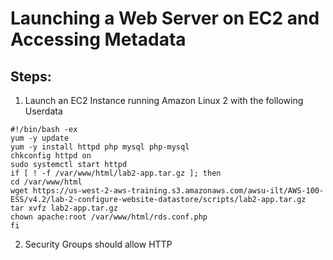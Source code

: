 # Launching a Web Server on EC2 and Accessing Metadata

## Steps:

1. Launch an EC2 Instance running Amazon Linux 2 with the following Userdata
```
#!/bin/bash -ex
yum -y update
yum -y install httpd php mysql php-mysql
chkconfig httpd on
sudo systemctl start httpd
if [ ! -f /var/www/html/lab2-app.tar.gz ]; then
cd /var/www/html
wget https://us-west-2-aws-training.s3.amazonaws.com/awsu-ilt/AWS-100-ESS/v4.2/lab-2-configure-website-datastore/scripts/lab2-app.tar.gz
tar xvfz lab2-app.tar.gz
chown apache:root /var/www/html/rds.conf.php
fi
```
2. Security Groups should allow HTTP